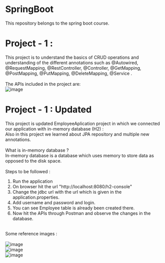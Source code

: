# SpringBoot
This repository belongs to the spring boot course. 

# Project - 1 :
This project is to understand the basics of CRUD operations and understanding of the different annotations such as @Autowired, @RequestMapping, @RestController, @Controller, @GetMapping, @PostMapping, @PutMapping, @DeleteMapping, @Service . <br> <br>
The APIs included in the project are: <br>
![image](https://github.com/user-attachments/assets/13af6bc4-196b-4cf4-8637-aa22fa4aa936)
<br>
# Project - 1 : Updated
This project is updated EmployeeAplication project in which we connected our application with in-memory database (H2) : <br>
Also in this project we learned about JPA repository and multiple new annotations. <br> <br>
What is in-memory database ? <br>
In-memory database is a database which uses memory to store data as opposed to the disk space. <br><br>
Steps to be followed : <br>
1. Run the application <br>
2. On browser hit the url "http://localhost:8080/h2-console" <br>
3. Change the jdbc url with the url which is given in the application.properties. <br>
4. Add username and password and login. <br>
5. You can see Employee table is already been created there. <br>
6. Now hit the APIs through Postman and observe the changes in the database. <br> <br>

Some reference images : <br> <br>
![image](https://github.com/user-attachments/assets/125f5360-df3c-4943-af2f-37e0e67b38bd)  <br>
![image](https://github.com/user-attachments/assets/c8bd0bd3-3bb0-4f8c-b521-8231bd8037f8)  <br>
![image](https://github.com/user-attachments/assets/8ede2fee-62b1-408a-a8b4-e057ffb33921)  <br>






